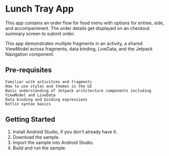 Lunch Tray App
==================================

This app contains an order flow for food menu with options for entree, side, and accompaniment. The order details get displayed on an checkout summary screen to submit order.

This app demonstrates multiple fragments in an activity, a shared ViewModel across fragments, data binding, LiveData, and the Jetpack Navigation component.

Pre-requisites
--------------

    Familiar with activities and fragments
    How to use styles and themes in the UI
    Basic understanding of Jetpack architecture components including ViewModel and LiveData
    Data binding and binding expressions
    Kotlin syntax basics


Getting Started
---------------

1.  Install Android Studio, if you don't already have it.
2.  Download the sample.
3.  Import the sample into Android Studio.
4.  Build and run the sample.

